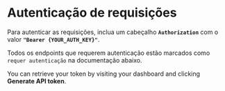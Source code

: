 # Autenticação de requisições

Para autenticar as requisições, inclua um cabeçalho **`Authorization`** com o valor **`"Bearer {YOUR_AUTH_KEY}"`**.

Todos os endpoints que requerem autenticação estão marcados como `requer autenticação` na documentação abaixo.

You can retrieve your token by visiting your dashboard and clicking <b>Generate API token</b>.

